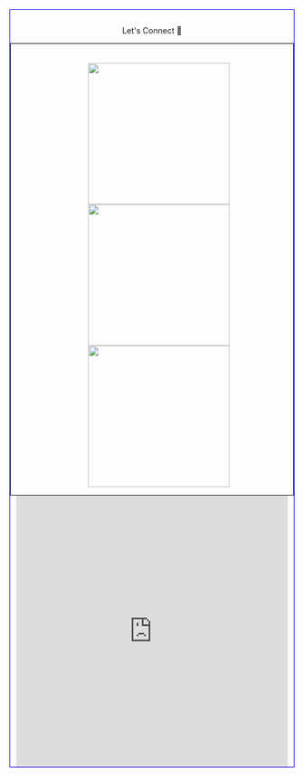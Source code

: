 <div align="center" style="border: .1rem solid blue; margin: 0 auto;" >
<p>
<img alt="" src="https://capsule-render.vercel.app/api?text=Hello%20%F0%9F%8C%8D,%20this%20is%20Mine!%20&animation=fadeIn&type=waving&color=gradient&height=100"/>
</p>

<div align="center" > <p>Let's Connect 💭</p>
<div style="margin: 0 auto; border: .1rem solid black;"  > 
	<ul style="display: table; list-style-type: none; padding-top: 20px;" >
		<li style="display: inline;"><a href="https://linkedin.com/monye-chukwuyem"> <img alt="" width="250" height="250" src="https://cdn1.iconfinder.com/data/icons/pen-sketch-icons-set/256/social_media_icons_pen_sketch_icons_set_256x256_0010_linkedin.png" /> </a></li>
		<li style="display: inline;"><a href="https://twitter.com/gunzpapi"> <img alt="" width="250" height="250" src="https://cdn0.iconfinder.com/data/icons/squarico/135/squarico-18-512.png"/> </a></li>
		<li style="display: inline;"><a href="https://instagram.com/gunzpapi"> <img width="250" height="250" alt="" src="https://cdn3.iconfinder.com/data/icons/remixicon-logos/24/instagram-fill-512.png"/> </a></li>
	</ul>
</div>
<iframe alt="" src="https://giphy.com/embed/cMPdlbcUKl3xkMCyD3" width="480" height="480" frameBorder="0">

</div>
 </div>

